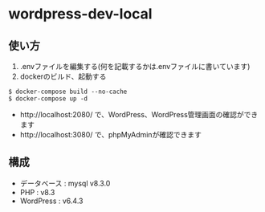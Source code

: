 # wordpress-dev-local

## 使い方

1. .envファイルを編集する(何を記載するかは.envファイルに書いています)
2. dockerのビルド、起動する

```
$ docker-compose build --no-cache
$ docker-compose up -d
```

* http://localhost:2080/ で、WordPress、WordPress管理画面の確認ができます
* http://localhost:3080/ で、phpMyAdminが確認できます

## 構成

* データベース : mysql v8.3.0
* PHP : v8.3
* WordPress : v6.4.3
